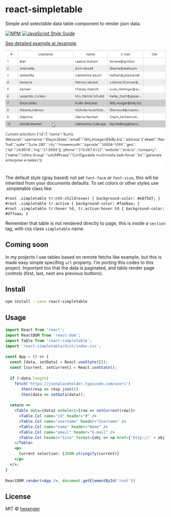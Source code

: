 # react-simpletable

Simple and selectable data table component to render json data.

[![NPM](https://img.shields.io/npm/v/react-simpletable.svg)](https://www.npmjs.com/package/react-simpletable)
[![JavaScript Style Guide](https://img.shields.io/badge/code_style-standard-brightgreen.svg)](https://standardjs.com)

[See detailed example at /example](example).

![Example table rendering json](docs/example.png)

The default style (gray based) not set `font-face` or `font-size`, this 
will be inherited from your documents defaults. To set colors or other styles 
use .simpletable class like:

```
#root .simpletable tr:nth-child(even) { background-color: #e8f5d7; }
#root .simpletable tr.active { background-color: #fae6aa; }
#root .simpletable tr:hover td, tr.active:hover td { background-color: #d7faaa; }
```

Remember that table is not rendered directly to page, this is inside a `section` tag, 
with css class `simpletable` name.

## Coming soon

In my projects I use tables based on remote fetchs like example, but this is made 
easy simple specifing `url` property. I'm porting this codes to this project. Important
too that the data is paginated, and table render page controls (first, last, next ans previous buttons).

## Install

```bash
npm install --save react-simpletable
```

## Usage

```jsx
import React from 'react';
import ReactDOM from 'react-dom';
import Table from 'react-simpletable';
import 'react-simpletable/dist/index.css';

const App = () => {
  const [data, setData] = React.useState([]);
  const [current, setCurrent] = React.useState();

  if (!data.length)
    fetch('https://jsonplaceholder.typicode.com/users')
      .then(resp => resp.json())
      .then(data => setData(data));

  return <>
    <Table data={data} onSelect={row => setCurrent(row)}>
      <Table.Col name="id" header="#" />
      <Table.Col name="username" header="Username" />
      <Table.Col name="name" header="Name" />
      <Table.Col name="email" header="E-mail" />
      <Table.Col header="Site" format={obj => <a href={'http://' + obj.website}>{obj.website}</a>} />
    </Table>
    <p>
      Current selection: {JSON.stringify(current)}
    </p>
  </>;
}

ReactDOM.render(<App />, document.getElementById('root'))
```

## License

MIT © [hesenger](https://github.com/hesenger)
